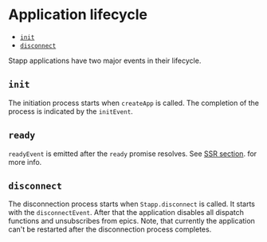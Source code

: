 # Application lifecycle

<!-- START doctoc generated TOC please keep comment here to allow auto update -->
<!-- DON'T EDIT THIS SECTION, INSTEAD RE-RUN doctoc TO UPDATE -->


- [`init`](#init)
- [`disconnect`](#disconnect)

<!-- END doctoc generated TOC please keep comment here to allow auto update -->

Stapp applications have two major events in their lifecycle.

## `init`
The initiation process starts when `createApp` is called. The completion of the process is indicated by the `initEvent`.

## `ready`
`readyEvent` is emitted after the `ready` promise resolves. See [SSR section](/guides/SSR.html). for more info.

## `disconnect`
The disconnection process starts when `Stapp.disconnect` is called. It starts with the `disconnectEvent`.
After that the application disables all dispatch functions and unsubscribes from epics.
Note, that currently the application can't be restarted after the disconnection process completes.
